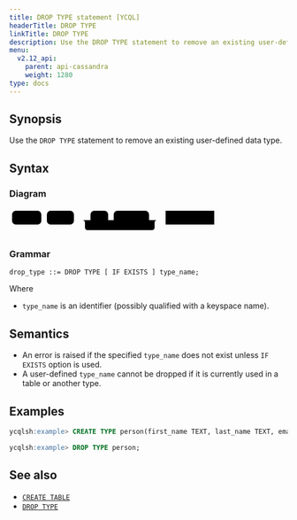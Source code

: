 ```yaml
---
title: DROP TYPE statement [YCQL]
headerTitle: DROP TYPE
linkTitle: DROP TYPE
description: Use the DROP TYPE statement to remove an existing user-defined data type.
menu:
  v2.12_api:
    parent: api-cassandra
    weight: 1280
type: docs
---
```


## Synopsis

Use the `DROP TYPE` statement to remove an existing user-defined data type.

## Syntax

### Diagram

<svg class="rrdiagram" version="1.1" xmlns:xlink="http://www.w3.org/1999/xlink" xmlns="http://www.w3.org/2000/svg" width="376" height="50" viewbox="0 0 376 50"><path class="connector" d="M0 22h5m53 0h10m49 0h30m32 0h10m64 0h20m-141 0q5 0 5 5v8q0 5 5 5h116q5 0 5-5v-8q0-5 5-5m5 0h10m88 0h5"/><rect class="literal" x="5" y="5" width="53" height="25" rx="7"/><text class="text" x="15" y="22">DROP</text><rect class="literal" x="68" y="5" width="49" height="25" rx="7"/><text class="text" x="78" y="22">TYPE</text><rect class="literal" x="147" y="5" width="32" height="25" rx="7"/><text class="text" x="157" y="22">IF</text><rect class="literal" x="189" y="5" width="64" height="25" rx="7"/><text class="text" x="199" y="22">EXISTS</text><a xlink:href="../grammar_diagrams#type-name"><rect class="rule" x="283" y="5" width="88" height="25"/><text class="text" x="293" y="22">type_name</text></a></svg>

### Grammar

```
drop_type ::= DROP TYPE [ IF EXISTS ] type_name;
```
Where

- `type_name` is an identifier (possibly qualified with a keyspace name).

## Semantics

- An error is raised if the specified `type_name` does not exist unless `IF EXISTS` option is used.
- A user-defined `type_name` cannot be dropped if it is currently used in a table or another type.

## Examples

```sql
ycqlsh:example> CREATE TYPE person(first_name TEXT, last_name TEXT, email TEXT);
```

```sql
ycqlsh:example> DROP TYPE person;
```

## See also

- [`CREATE TABLE`](../ddl_create_table)
- [`DROP TYPE`](../ddl_drop_keyspace)

